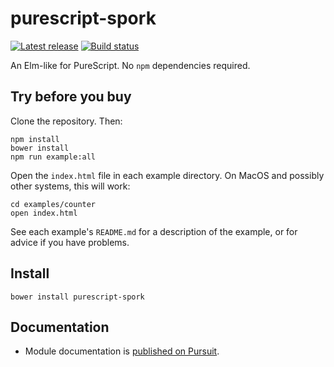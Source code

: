 # purescript-spork

[![Latest release](http://img.shields.io/github/release/natefaubion/purescript-spork.svg)](https://github.com/natefaubion/purescript-spork/releases)
[![Build status](https://travis-ci.org/natefaubion/purescript-spork.svg?branch=master)](https://travis-ci.org/natefaubion/purescript-spork)

An Elm-like for PureScript. No `npm` dependencies required.

## Try before you buy

Clone the repository. Then:

```
npm install
bower install
npm run example:all
```

Open the `index.html` file in each example directory. On MacOS and
possibly other systems, this will work:

```
cd examples/counter
open index.html
```

See each example's `README.md` for a description of the example, or
for advice if you have problems.

## Install

```
bower install purescript-spork
```

## Documentation

- Module documentation is [published on Pursuit](http://pursuit.purescript.org/packages/purescript-spork).
